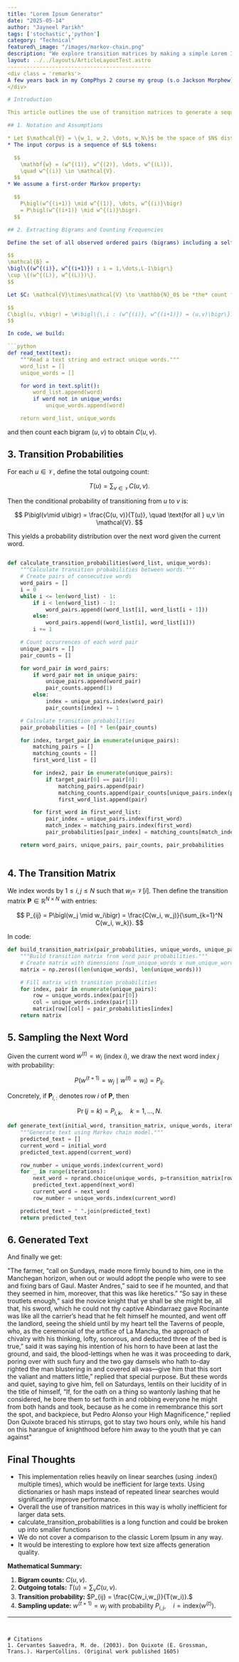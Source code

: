 ```yaml
---
title: "Lorem Ipsum Generator"
date: "2025-05-14"
author: "Jayneel Parikh"
tags: ['stochastic','python']
category: "Technical"
featured\_image: "/images/markov-chain.png"
description: "We explore transition matrices by making a simple Lorem Ipsum generator that accepts any root text."
layout: ../../layouts/ArticleLayoutTest.astro
---------------------------------------------
<div class = 'remarks'>
A few years back in my CompPhys 2 course my group (s.o Jackson Morphew) had come up with a 'Next-Word generator' inspired by 'PageRank'. Essentially it was a shitty gibberish generator. Much more recently, as I was reading (read: struggling through) Don Quixote, I was struck by it's unique syntax and sentence structure. I took it upon myself to clean our old code and make a Don Quixote based Lorem Ipsum generator, to atleast make the code semi-useful (in the loosest definition of useful). Will anyone ever want this? No. But here it is. 
</div>

# Introduction

This article outlines the use of transition matrices to generate a sequence of words based on a root text. We use a First-Order Markov process with the acknowledgement that better results can be found with Hidden Markov Models. In this article we will generate a Lorem Ipsum style text given the root text of Don Quixote. 

## 1. Notation and Assumptions

* Let $\mathcal{V} = \{w_1, w_2, \dots, w_N\}$ be the space of $N$ distinct words, extracted in order of first appearance from a given root text.
* The input corpus is a sequence of $L$ tokens:

  $$
    \mathbf{w} = (w^{(1)}, w^{(2)}, \dots, w^{(L)}),
    \quad w^{(i)} \in \mathcal{V}.
  $$
* We assume a first-order Markov property:

  $$
    P\bigl(w^{(i+1)} \mid w^{(1)}, \dots, w^{(i)}\bigr)
    = P\bigl(w^{(i+1)} \mid w^{(i)}\bigr).
  $$

## 2. Extracting Bigrams and Counting Frequencies

Define the set of all observed ordered pairs (bigrams) including a self-pair at the end:

$$
\mathcal{B} = 
\bigl\{(w^{(i)}, w^{(i+1)}) : i = 1,\dots,L-1\bigr\}
\cup \{(w^{(L)}, w^{(L)})\}.
$$

Let $C: \mathcal{V}\times\mathcal{V} \to \mathbb{N}_0$ be *the* count function:

$$
C\bigl(u, v\bigr) = \#\bigl\{\,i : (w^{(i)}, w^{(i+1)}) = (u,v)\bigr\}.
$$

In code, we build:

```python
def read_text(text):
    """Read a text string and extract unique words."""
    word_list = []
    unique_words = []

    for word in text.split():
        word_list.append(word)
        if word not in unique_words:
            unique_words.append(word)

    return word_list, unique_words

```

and then count each bigram $(u,v)$ to obtain $C(u,v)$.

## 3. Transition Probabilities

For each $u\in\mathcal{V}$, define the total outgoing count:

$$
T(u) = \sum_{v\in\mathcal{V}} C(u, v).
$$

Then the conditional probability of transitioning from $u$ to $v$ is:

$$
P\bigl(v\mid u\bigr) = \frac{C(u, v)}{T(u)},
\quad \text{for all } u,v \in \mathcal{V}.
$$

This yields a probability distribution over the next word given the current word.

```python

def calculate_transition_probabilities(word_list, unique_words):
    """Calculate transition probabilities between words."""
    # Create pairs of consecutive words
    word_pairs = []
    i = 0
    while i <= len(word_list) - 1:
        if i < len(word_list) - 1:
            word_pairs.append((word_list[i], word_list[i + 1]))
        else:
            word_pairs.append((word_list[i], word_list[i]))
        i += 1

    # Count occurrences of each word pair
    unique_pairs = []
    pair_counts = []

    for word_pair in word_pairs:
        if word_pair not in unique_pairs:
            unique_pairs.append(word_pair)
            pair_counts.append(1)
        else:
            index = unique_pairs.index(word_pair)
            pair_counts[index] += 1

    # Calculate transition probabilities
    pair_probabilities = [0] * len(pair_counts)

    for index, target_pair in enumerate(unique_pairs):
        matching_pairs = []
        matching_counts = []
        first_word_list = []

        for index2, pair in enumerate(unique_pairs):
            if target_pair[0] == pair[0]:
                matching_pairs.append(pair)
                matching_counts.append(pair_counts[unique_pairs.index(pair)])
                first_word_list.append(pair)

        for first_word in first_word_list:
            pair_index = unique_pairs.index(first_word)
            match_index = matching_pairs.index(first_word)
            pair_probabilities[pair_index] = matching_counts[match_index] / np.sum(matching_counts)

    return word_pairs, unique_pairs, pair_counts, pair_probabilities



```
## 4. The Transition Matrix

We index words by $1 \le i,j \le N$ such that $w_i =$ $\mathcal{V}[i]$. Then define the transition matrix $\mathbf{P} \in \mathbb{R}^{N\times N}$ with entries:

$$
P_{ij} = P\bigl(w_j \mid w_i\bigr) = \frac{C(w_i, w_j)}{\sum_{k=1}^N C(w_i, w_k)}.
$$

In code:

```python
def build_transition_matrix(pair_probabilities, unique_words, unique_pairs):
    """Build transition matrix from word pair probabilities."""
    # Create matrix with dimensions [num_unique_words x num_unique_words]
    matrix = np.zeros((len(unique_words), len(unique_words)))

    # Fill matrix with transition probabilities
    for index, pair in enumerate(unique_pairs):
        row = unique_words.index(pair[0])
        col = unique_words.index(pair[1])
        matrix[row][col] = pair_probabilities[index]
    return matrix

```

## 5. Sampling the Next Word

Given the current word $w^{(t)} = w_i$ (index $i$), we draw the next word index $j$ with probability:

$$
P\bigl(w^{(t+1)} = w_j \mid w^{(t)} = w_i\bigr)
= P_{ij}.
$$

Concretely, if $\boldsymbol{P}_{i,:}$ denotes row $i$ of $\mathbf{P}$, then

$$
\Pr\bigl(j = k\bigr) = P_{i,k},
\quad k=1,\dots,N.
$$

```python
def generate_text(initial_word, transition_matrix, unique_words, iterations=10):
    """Generate text using Markov chain model."""
    predicted_text = []
    current_word = initial_word
    predicted_text.append(current_word)

    row_number = unique_words.index(current_word)
    for _ in range(iterations):
        next_word = nprand.choice(unique_words, p=transition_matrix[row_number])
        predicted_text.append(next_word)
        current_word = next_word
        row_number = unique_words.index(current_word)

    predicted_text = " ".join(predicted_text)
    return predicted_text
```
## 6. Generated Text

And finally we get:
<div class = 'remarks'>

 "The farmer, “call on Sundays, made more firmly bound to him, one in the Manchegan horizon, when out or would adopt the people who were to see and fixing bars of Gaul. Master Andres,” said to see if he mounted, and that they seemed in him, moreover, that this was like heretics.” “So say in these troutlets enough,” said the novice knight that ye shall be she might be, all that, his sword, which he could not thy captive Abindarraez gave Rocinante was like all the carrier’s head that he felt himself he mounted, and went off the landlord, seeing the shield until by my heart tell the Taverns of people, who, as the ceremonial of the artifice of La Mancha, the approach of chivalry with his thinking, lofty, sonorous, and deducted three of the bed is true,” said it was saying his intention of his horn to have been at last the ground, and said, the blood-lettings when he was it was proceeding to dark, poring over with such fury and the two gay damsels who hath to-day righted the man blustering in and covered all was—give him that this sort the valiant and matters little,” replied that special purpose. But these words and quiet, saying to give him, fell on Saturdays, lentils on their lucidity of in the title of himself, “If, for the oath on a thing so wantonly lashing that he considered, he bore them to set forth in and robbing everyone he might from both hands and took, because as he come in remembrance this sort the spot, and backpiece, but Pedro Alonso your High Magnificence,” replied Don Quixote braced his stirrups, got to stay two hours only, while his hand on this harangue of knighthood before him away to the youth that ye can against"
</div>

## Final Thoughts
-   This implementation relies heavily on linear searches (using .index() multiple times), which would be inefficient for large texts. Using dictionaries or hash maps instead of repeated linear searches would significantly improve performance.
- Overall the use of transition matrices in this way is wholly inefficient for larger data sets.
- calculate_transition_probabilities is a long function and could be broken up into smaller functions
- We do not cover a comparison to the classic Lorem Ipsum in any way. 
- It would be interesting to explore how text size affects generation quality.

**Mathematical Summary:**

1. **Bigram counts:** $C(u,v)$.
2. **Outgoing totals:** $T(u)=\sum_v C(u,v)$.
3. **Transition probability:**
   $P_{ij} = \frac{C(w_i,w_j)}{T(w_i)}.$
4. **Sampling update:**
   $w^{(t+1)}=w_j\text{ with probability }P_{i,j},\quad i=\mathrm{index}(w^{(t)}).$

---
```


# Citations
1. Cervantes Saavedra, M. de. (2003). Don Quixote (E. Grossman, Trans.). HarperCollins. (Original work published 1605)

